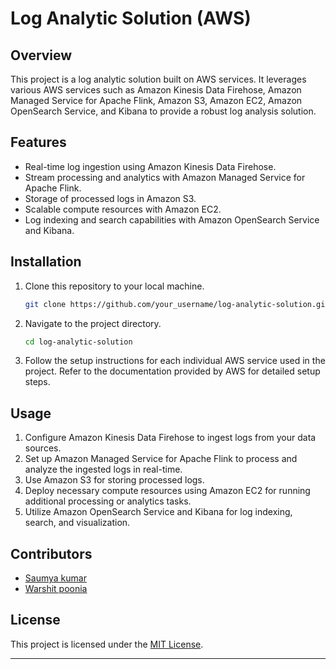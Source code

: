 # Log Analytic Solution (AWS)

## Overview
This project is a log analytic solution built on AWS services. It leverages various AWS services such as Amazon Kinesis Data Firehose, Amazon Managed Service for Apache Flink, Amazon S3, Amazon EC2, Amazon OpenSearch Service, and Kibana to provide a robust log analysis solution.

## Features
- Real-time log ingestion using Amazon Kinesis Data Firehose.
- Stream processing and analytics with Amazon Managed Service for Apache Flink.
- Storage of processed logs in Amazon S3.
- Scalable compute resources with Amazon EC2.
- Log indexing and search capabilities with Amazon OpenSearch Service and Kibana.

## Installation
1. Clone this repository to your local machine.
   ```bash
   git clone https://github.com/your_username/log-analytic-solution.git
   ```
2. Navigate to the project directory.
   ```bash
   cd log-analytic-solution
   ```
3. Follow the setup instructions for each individual AWS service used in the project. Refer to the documentation provided by AWS for detailed setup steps.

## Usage
1. Configure Amazon Kinesis Data Firehose to ingest logs from your data sources.
2. Set up Amazon Managed Service for Apache Flink to process and analyze the ingested logs in real-time.
3. Use Amazon S3 for storing processed logs.
4. Deploy necessary compute resources using Amazon EC2 for running additional processing or analytics tasks.
5. Utilize Amazon OpenSearch Service and Kibana for log indexing, search, and visualization.

## Contributors
- [Saumya kumar](https://github.com/saumyakumar07)
- [Warshit poonia ](https://github.com/warshitpoonia)


## License
This project is licensed under the [MIT License](LICENSE).

---
